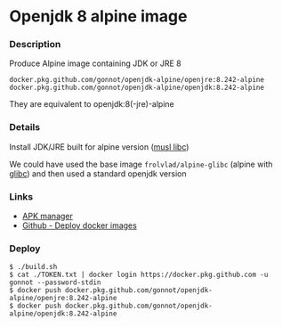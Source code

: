 Openjdk 8 alpine image
======================

### Description
Produce Alpine image containing JDK or JRE 8

    docker.pkg.github.com/gonnot/openjdk-alpine/openjre:8.242-alpine
    docker.pkg.github.com/gonnot/openjdk-alpine/openjdk:8.242-alpine

They are equivalent to openjdk:8(-jre)-alpine

### Details

Install JDK/JRE built for alpine version ([musl libc](http://www.musl-libc.org/))

We could have used the base image ```frolvlad/alpine-glibc``` (alpine with [glibc](http://www.etalabs.net/compare_libcs.html)) and then 
used a standard openjdk version 

### Links

* [APK manager](https://pkgs.alpinelinux.org/packages?name=*jdk*&branch=v3.7&repo=community)
* [Github - Deploy docker images](https://help.github.com/en/packages/publishing-and-managing-packages/about-github-packages#about-tokens)

### Deploy
```
$ ./build.sh
$ cat ./TOKEN.txt | docker login https://docker.pkg.github.com -u gonnot --password-stdin
$ docker push docker.pkg.github.com/gonnot/openjdk-alpine/openjre:8.242-alpine
$ docker push docker.pkg.github.com/gonnot/openjdk-alpine/openjdk:8.242-alpine
```
